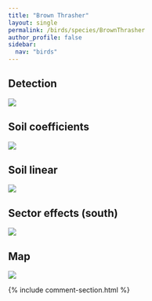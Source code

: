 ```yaml
---
title: "Brown Thrasher"
layout: single
permalink: /birds/species/BrownThrasher
author_profile: false
sidebar:
  nav: "birds"
---
```


<h2>Detection</h2>

<img src="https://beallen.github.io/DevelopmentWebsite/assets/images/birds/BrownThrasher/det.jpg">

<h2>Soil coefficients</h2>

<img src="https://beallen.github.io/DevelopmentWebsite/assets/images/birds/BrownThrasher/soilhf.jpg">

<h2>Soil linear</h2>

<img src="https://beallen.github.io/DevelopmentWebsite/assets/images/birds/BrownThrasher/lin-south.jpg">

<h2>Sector effects (south)</h2>

<img src="https://beallen.github.io/DevelopmentWebsite/assets/images/birds/BrownThrasher/sector-south.jpg">

<h2>Map</h2>

<img src="https://beallen.github.io/DevelopmentWebsite/assets/images/birds/BrownThrasher/map.jpg">

{% include comment-section.html %}
